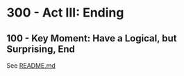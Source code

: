 # 300 - Act III: Ending

## 100 - Key Moment: Have a Logical, but Surprising, End

See [README.md](./100/README.md)